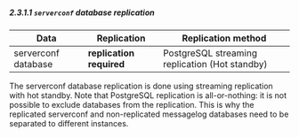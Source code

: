 ##### 2.3.1.1 `serverconf` database replication
| Data                | Replication              | Replication method                             |
| ------------------- | ------------------------ | ---------------------------------------------- |
| serverconf database | **replication required** | PostgreSQL streaming replication (Hot standby) |

The serverconf database replication is done using streaming replication with hot standby. Note that PostgreSQL replication
is all-or-nothing: it is not possible to exclude databases from the replication. This is why the replicated serverconf and
non-replicated messagelog databases need to be separated to different instances.